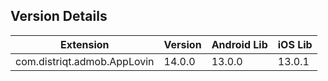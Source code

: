## Version Details

| Extension | Version | Android Lib | iOS Lib |
| --- | --- | --- | --- |
| com.distriqt.admob.AppLovin | 14.0.0 | 13.0.0 | 13.0.1 |

